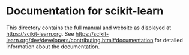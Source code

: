 # Documentation for scikit-learn

This directory contains the full manual and website as displayed at
https://scikit-learn.org. See
https://scikit-learn.org/dev/developers/contributing.html#documentation for
detailed information about the documentation.
